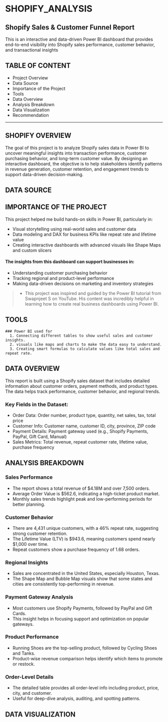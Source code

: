 # SHOPIFY_ANALYSIS
## Shopify Sales & Customer Funnel Report
This is an interactive and data-driven Power BI dashboard that provides end-to-end visibility into Shopify sales performance, customer behavior, and transactional insights
## TABLE OF CONTENT 
+ Project Overview
+ Data Source
+ Importance of the Project
+ Tools
+ Data Overview
+ Analysis Breakdown
+ Data Visualization
+ Recommendation
---
## SHOPIFY OVERVIEW
The goal of this project is to analyze Shopify sales data in Power BI to uncover meaningful insights into transaction performance, customer purchasing behavior, and long-term customer value. By designing an interactive dashboard, the objective is to help stakeholders identify patterns in revenue generation, customer retention, and engagement trends to support data-driven decision-making.
## DATA SOURCE

## IMPORTANCE OF THE PROJECT
This project helped me build hands-on skills in Power BI, particularly in:
+ Visual storytelling using real-world sales and customer data
+ Data modeling and DAX for business KPIs like repeat rate and lifetime value
+ Creating interactive dashboards with advanced visuals like Shape Maps and custom slicers
#### The insights from this dashboard can support businesses in:
+ Understanding customer purchasing behavior
+ Tracking regional and product-level performance
+ Making data-driven decisions on marketing and inventory strategies
>+ This project was inspired and guided by the Power BI tutorial from Swapnjeet S on YouTube. His content was incredibly helpful in learning how to create real business dashboards using Power BI.


## TOOLS 
    ### Power BI used for
      1. Connecting different tables to show useful sales and customer insights.
      2. visuals like maps and charts to make the data easy to understand.
      3. Creating smart formulas to calculate values like total sales and repeat rate.
## DATA OVERVIEW
This report is built using a Shopify sales dataset that includes detailed information about customer orders, payment methods, and product types. The data helps track performance, customer behavior, and regional trends.
### Key Fields in the Dataset:
+ Order Data: Order number, product type, quantity, net sales, tax, total price
+ Customer Info: Customer name, customer ID, city, province, ZIP code
+ Payment Details: Payment gateway used (e.g., Shopify Payments, PayPal, Gift Card, Manual)
+ Sales Metrics: Total revenue, repeat customer rate, lifetime value, purchase frequency
## ANALYSIS BREAKDOWN
### Sales Performance
+ The report shows a total revenue of $4.18M and over 7,500 orders.
+ Average Order Value is $562.6, indicating a high-ticket product market.
+ Monthly sales trends highlight peak and low-performing periods for better planning.

### Customer Behavior
+ There are 4,431 unique customers, with a 46% repeat rate, suggesting strong customer retention.
+ The Lifetime Value (LTV) is $943.6, meaning customers spend nearly $1,000 over time.
+ Repeat customers show a purchase frequency of 1.68 orders.

### Regional Insights
+ Sales are concentrated in the United States, especially Houston, Texas.
+ The Shape Map and Bubble Map visuals show that some states and cities are consistently top-performing in revenue.

### Payment Gateway Analysis
+ Most customers use Shopify Payments, followed by PayPal and Gift Cards.
+ This insight helps in focusing support and optimization on popular gateways.

### Product Performance
+ Running Shoes are the top-selling product, followed by Cycling Shoes and Tanks.
+ Product-wise revenue comparison helps identify which items to promote or restock.

### Order-Level Details
+ The detailed table provides all order-level info including product, price, city, and customer.
+ Useful for deep-dive analysis, auditing, and spotting patterns.

## DATA VISUALIZATION







